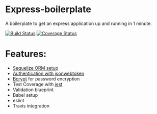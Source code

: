 # Express-boilerplate
A boilerplate to get an express application up and running in 1 minute.

[![Build Status](https://travis-ci.org/oriechinedu/express-boilerplate.svg?branch=develop)](https://travis-ci.org/oriechinedu/express-boilerplate) [![Coverage Status](https://coveralls.io/repos/github/oriechinedu/express-boilerplate/badge.svg?branch=develop)](https://coveralls.io/github/oriechinedu/express-boilerplate?branch=develop)


# Features:
- [Sequelize ORM setup](https://sequelize.org/)
- [Authentication with jsonwebtoken](https://www.npmjs.com/package/jsonwebtoken)
- [Bcrypt](https://www.npmjs.com/package/bcrypt) for password encryption
- Test Coverage with [jest](https://jestjs.io/)
- Validation blueprint
- Babel setup
- eslint
- Travis integration
